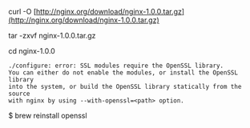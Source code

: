 curl -O [http://nginx.org/download/nginx-1.0.0.tar.gz](http://nginx.org/download/nginx-1.0.0.tar.gz)

tar -zxvf nginx-1.0.0.tar.gz

cd nginx-1.0.0

```
./configure: error: SSL modules require the OpenSSL library.
You can either do not enable the modules, or install the OpenSSL library
into the system, or build the OpenSSL library statically from the source
with nginx by using --with-openssl=<path> option.
```

$ brew reinstall openssl

